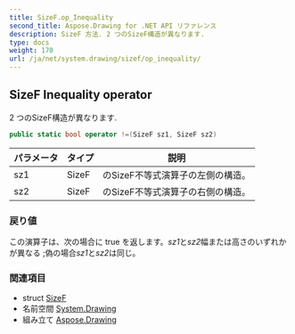 ```yaml
---
title: SizeF.op_Inequality
second_title: Aspose.Drawing for .NET API リファレンス
description: SizeF 方法. 2 つのSizeF構造が異なります.
type: docs
weight: 170
url: /ja/net/system.drawing/sizef/op_inequality/
---
```

## SizeF Inequality operator

2 つのSizeF構造が異なります.

```csharp
public static bool operator !=(SizeF sz1, SizeF sz2)
```

| パラメータ | タイプ | 説明 |
| --- | --- | --- |
| sz1 | SizeF | のSizeF不等式演算子の左側の構造。 |
| sz2 | SizeF | のSizeF不等式演算子の右側の構造。 |

### 戻り値

この演算子は、次の場合に true を返します。*sz1*と*sz2*幅または高さのいずれかが異なる ;偽の場合*sz1*と*sz2*は同じ。

### 関連項目

* struct [SizeF](../)
* 名前空間 [System.Drawing](../../sizef/)
* 組み立て [Aspose.Drawing](../../../)


